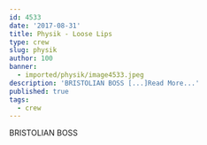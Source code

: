 ```yaml
---
id: 4533
date: '2017-08-31'
title: Physik - Loose Lips
type: crew
slug: physik
author: 100
banner:
  - imported/physik/image4533.jpeg
description: 'BRISTOLIAN BOSS [...]Read More...'
published: true
tags:
  - crew
---
```

BRISTOLIAN BOSS